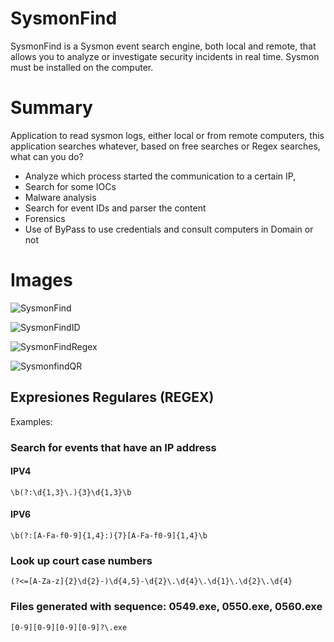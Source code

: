 # SysmonFind

SysmonFind is a Sysmon event search engine, both local and remote, that allows you to analyze or investigate security incidents in real time. Sysmon must be installed on the computer.

# Summary

Application to read sysmon logs, either local or from remote computers, this application searches whatever, based on free searches or Regex searches, what can you do?

* Analyze which process started the communication to a certain IP,
* Search for some IOCs
* Malware analysis
* Search for event IDs and parser the content
* Forensics
* Use of ByPass to use credentials and consult computers in Domain or not

# Images

![SysmonFind](https://github.com/mikeHack23/SysmonFind/assets/32471855/9742341d-fbf5-4ee8-b4d3-2f59a6e26798)

![SysmonFindID](https://github.com/mikeHack23/SysmonFind/assets/32471855/6d237898-2fa6-4786-96d7-7b147afbf7b2)

![SysmonFindRegex](https://github.com/mikeHack23/SysmonFind/assets/32471855/5c2013ca-1d95-4da0-8ed0-071fbf14e9a8)

![SysmonfindQR](https://github.com/mikeHack23/SysmonFind/assets/32471855/94ec05b8-361b-48b5-840e-a0d85761cd57)


## Expresiones Regulares (REGEX) 
Examples:

### Search for events that have an IP address
#### IPV4
```http
\b(?:\d{1,3}\.){3}\d{1,3}\b
```
#### IPV6
```http
\b(?:[A-Fa-f0-9]{1,4}:){7}[A-Fa-f0-9]{1,4}\b
```
### Look up court case numbers
```http
(?<=[A-Za-z]{2}\d{2}-)\d{4,5}-\d{2}\.\d{4}\.\d{1}\.\d{2}\.\d{4}
```
### Files generated with sequence: 0549.exe, 0550.exe, 0560.exe
```http
[0-9][0-9][0-9][0-9]?\.exe
```

